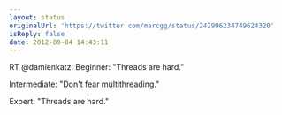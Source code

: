 ```yaml
---
layout: status
originalUrl: 'https://twitter.com/marcgg/status/242996234749624320'
isReply: false
date: 2012-09-04 14:43:11
---
```


RT @damienkatz: Beginner: "Threads are hard."

Intermediate: "Don't fear multithreading."

Expert: "Threads are hard."
